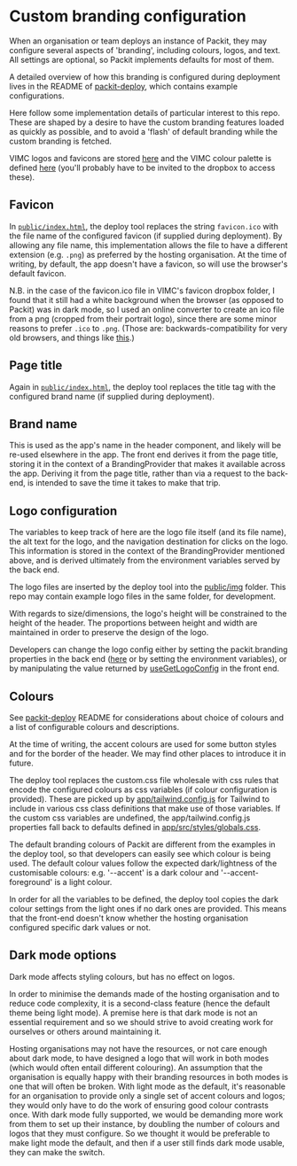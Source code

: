 # Custom branding configuration

When an organisation or team deploys an instance of Packit, they may configure several aspects of 'branding', including colours, logos, and text. All settings are optional, so Packit implements defaults for most of them.

A detailed overview of how this branding is configured during deployment lives in the README of [packit-deploy](https://github.com/mrc-ide/packit-deploy), which contains example configurations.

Here follow some implementation details of particular interest to this repo. These are shaped by a desire to have the custom branding features loaded as quickly as possible, and to avoid a 'flash' of default branding while the custom branding is fetched.

VIMC logos and favicons are stored [here](https://www.dropbox.com/scl/fo/pua5qofw4y69in0yhnyup/AOXS_LfKxFck98yPHuln3Js?rlkey=wbzxxnpbpegkw17csxkrezmqn&e=2&dl=0) and the VIMC colour palette is defined [here](https://www.dropbox.com/scl/fo/221y02ybww056pyy0rtyf/AMoJn-oM6jEWaotIhXsx9vE?dl=0&e=2&rlkey=6x6rmq2w0x4stufiu2mh69c1i) (you'll probably have to be invited to the dropbox to access these).

## Favicon

In [`public/index.html`](public/index.html), the deploy tool replaces the string `favicon.ico` with the file name of the configured favicon (if supplied during deployment). By allowing any file name, this implementation allows the file to have a different extension (e.g. `.png`) as preferred by the hosting organisation. At the time of writing, by default, the app doesn't have a favicon, so will use the browser's default favicon.

N.B. in the case of the favicon.ico file in VIMC's favicon dropbox folder, I found that it still had a white background when the browser (as opposed to Packit) was in dark mode, so I used an online converter to create an ico file from a png (cropped from their portrait logo), since there are some minor reasons to prefer `.ico` to `.png`. (Those are: backwards-compatibility for very old browsers, and things like [this](https://stackoverflow.com/a/11092646).)

## Page title

Again in [`public/index.html`](app/public/index.html), the deploy tool replaces the title tag with the configured brand name (if supplied during deployment).

## Brand name

This is used as the app's name in the header component, and likely will be re-used elsewhere in the app. The front end derives it from the page title, storing it in the context of a BrandingProvider that makes it available across the app. Deriving it from the page title, rather than via a request to the back-end, is intended to save the time it takes to make that trip.

## Logo configuration

The variables to keep track of here are the logo file itself (and its file name), the alt text for the logo, and the navigation destination for clicks on the logo. This information is stored in the context of the BrandingProvider mentioned above, and is derived ultimately from the environment variables served by the back end.

The logo files are inserted by the deploy tool into the [public/img](app/public/img) folder. This repo may contain example logo files in the same folder, for development.

With regards to size/dimensions, the logo's height will be constrained to the height of the header. The proportions between height and width are maintained in order to preserve the design of the logo.

Developers can change the logo config either by setting the packit.branding properties in the back end ([here](api/app/src/main/resources/application.properties) or by setting the environment variables), or by manipulating the value returned by [useGetLogoConfig](app/src/app/components/providers/hooks/useGetLogoConfig.ts) in the front end.

## Colours

See [packit-deploy](https://github.com/mrc-ide/packit-deploy) README for considerations about choice of colours and a list of configurable colours and descriptions.

At the time of writing, the accent colours are used for some button styles and for the border of the header. We may find other places to introduce it in future.

The deploy tool replaces the custom.css file wholesale with css rules that encode the configured colours as css variables (if colour configuration is provided). These are picked up by [app/tailwind.config.js](app/tailwind.config.js) for Tailwind to include in various css class definitions that make use of those variables. If the custom css variables are undefined, the app/tailwind.config.js properties fall back to defaults defined in [app/src/styles/globals.css](app/src/styles/globals.css).

The default branding colours of Packit are different from the examples in the deploy tool, so that developers can easily see which colour is being used. The default colour values follow the expected dark/lightness of the customisable colours: e.g. '--accent' is a dark colour and '--accent-foreground' is a light colour.

In order for all the variables to be defined, the deploy tool copies the dark colour settings from the light ones if no dark ones are provided. This means that the front-end doesn't know whether the hosting organisation configured specific dark values or not.

## Dark mode options

Dark mode affects styling colours, but has no effect on logos.

In order to minimise the demands made of the hosting organisation and to reduce code complexity, it is a second-class feature (hence the default theme being light mode). A premise here is that dark mode is not an essential requirement and so we should strive to avoid creating work for ourselves or others around maintaining it.

Hosting organisations may not have the resources, or not care enough about dark mode, to have designed a logo that will work in both modes (which would often entail different colouring). An assumption that the organisation is equally happy with their branding resources in both modes is one that will often be broken. With light mode as the default, it's reasonable for an organisation to provide only a single set of accent colours and logos; they would only have to do the work of ensuring good colour contrasts once. With dark mode fully supported, we would be demanding more work from them to set up their instance, by doubling the number of colours and logos that they must configure. So we thought it would be preferable to make light mode the default, and then if a user still finds dark mode usable, they can make the switch.
